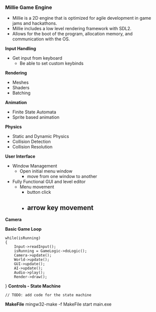 ### Millie Game Engine
- Millie is a 2D engine that is optimized for agile development in game jams and hackathons.
- Millie includes a low level rendering framework with SDL2. 
- Allows for the boot of the program, allocation memory, and communication with the OS.


**Input Handling**
- Get input from keyboard 
  - Be able to set custom keybinds


 **Rendering**
- Meshes 
- Shaders
- Batching


**Animation**
- Finite State Automata 
- Sprite based animation

**Physics**
- Static and Dynamic Physics 
- Collision Detection
- Collision Resolution

**User Interface**
- Window Management
  - Open initial menu window
    - move from one window to another
- Fully Functional GUI and level editor
  - Menu movement
    - button click
    - arrow key movement
      - 

**Camera**



**Basic Game Loop**
        
    while(isRunning)
    {
        Input->readInput();
        isRunning = GameLogic->doLogic();
        Camera->update();
        World->update();
        GUI->update();
        AI->update();
        Audio->play();
        Render->draw();
}
**Controls - State Machine**

    // TODO: add code for the state machine


**MakeFile** 
mingw32-make -f MakeFile
start main.exe